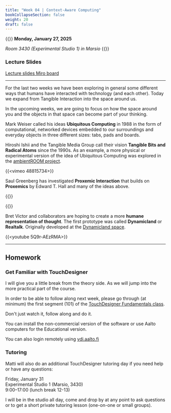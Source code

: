 ```yaml
---
title: "Week 04 | Context-Aware Computing"
bookCollapseSection: false
weight: 20
draft: false
---
```


{{<hint info>}}
**Monday, January 27, 2025**

*Room 3430 (Experimental Studio 1) in Marsio*
{{</hint>}}

### Lecture Slides

[Lecture slides Miro board](https://miro.com/app/board/uXjVPx9O_0A=/)

---

For the last two weeks we have been exploring in general some different ways that humans have interacted with technology (and each other). Today we expand from Tangible Interaction into the space around us.

In the upcoming weeks, we are going to focus on how the space around you and the objects in that space can become part of your thinking.

Mark Weiser called his ideas **Ubiquitous Computing** in 1988 in the form of computational, networked devices embedded to our surroundings and everyday objects in three different sizes: tabs, pads and boards.

Hiroshi Ishii and the Tangible Media Group call their vision **Tangible Bits and Radical Atoms** since the 1990s. As an example, a more physical or experimental version of the idea of Ubiquitous Computing was explored in the [ambientROOM project](https://tangible.media.mit.edu/project/ambientroom/).

{{<vimeo 48815734>}}

Saul Greenberg has investigated **Proxemic Interaction** that builds on **Proxemics** by Edward T. Hall and many of the ideas above.

{{<youtube hBANQ3blCiw>}}

{{<youtube Q13dM4hmEJQ>}}

Bret Victor and collaborators are hoping to create a more **humane representation of thought**. The first prototype was called **Dynamicland** or **Realtalk**. Originally developed at the [Dynamicland space](https://dynamicland.org/2024/Intro/).

{{<youtube 5Q9r-AEzRMA>}}

---

## Homework

### Get Familiar with TouchDesigner

I will give you a little break from the theory side. As we will jump into the more practical part of the course.

In order to be able to follow along next week, please go through (at minimum) the first segment (101) of the [TouchDesigner Fundamentals class](https://learn.derivative.ca/courses/100-fundamentals/lessons/101-navigating-the-environment/).

Don't just watch it, follow along and do it.

You can install the non-commercial version of the software or use Aalto computers for the Educational version.

You can also login remotely using [vdi.aalto.fi](vdi.aalto.fi)

### Tutoring

Matti will also do an additional TouchDesigner tutoring day if you need help or have any questions:

Friday, January 31  
Experimental Studio 1 (Marsio, 3430)  
9:00–17:00 (lunch break 12-13)

I will be in the studio all day, come and drop by at any point to ask questions or to get a short private tutoring lesson (one-on-one or small groups).